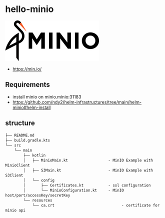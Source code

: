 # hello-minio

![](minio.png)

- https://min.io/

## Requirements

- install minio on minio.minio:31183
- https://github.com/ndy2/helm-infrastructures/tree/main/helm-minio#helm-install

## structure

```
├── README.md
├── build.gradle.kts
└── src
    └── main
        ├── kotlin
        │   ├── MinioMain.kt                  - MinIO Example with MinioClient
        │   ├── S3Main.kt                     - MinIO Example with S3Client
        │   └── config
        │       ├── Certificates.kt           - ssl configuration
        │       └── MinioConfiguration.kt     - MinIO host/port/accessKey/secretKey
        └── resources
            └── ca.crt                              - certificate for minio api
```
